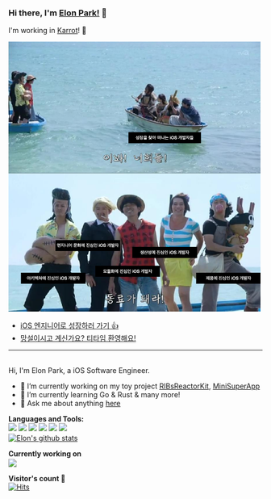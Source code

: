 ### Hi there, I'm [Elon Park!](https://elonpark.github.io) 👋
I'm working in [Karrot](https://github.com/daangn)! :carrot:

<img src="https://github.com/GeekTree0101/Geektree0101/blob/master/hire.png" width=500pt />

- [iOS 엔지니어로 성장하러 가기 👍](https://team.daangn.com/jobs/5282170003/)
- [망설이시고 계신가요? 티타임 환영해요!](https://www.linkedin.com/in/sungwoon-p-98894b87/)

---
<br />
Hi, I'm Elon Park, a iOS Software Engineer.

- 🔭 I’m currently working on my toy project [RIBsReactorKit](https://github.com/ElonPark/RIBsReactorKit), [MiniSuperApp](https://github.com/ElonPark/MiniSuperApp)
- 🌱 I’m currently learning Go & Rust & many more!
- 💬 Ask me about anything [here](https://github.com/ElonPark/ElonPark/issues)

**Languages and Tools:**  
<code><img height="20" src="https://img.shields.io/badge/iOS-000000?style=flat-squaree&logo=Apple&logoColor=white"></code>
<code><img height="20" src="https://img.shields.io/badge/Swift-FA7343?style=flat-squaree&logo=Swift&logoColor=white"></code>
<code><img height="20" src="https://img.shields.io/badge/RxSwift-B7178c?style=flat-squaree&logo=ReactiveX&logoColor=white"></code>
<code><img height="20" src="https://img.shields.io/badge/Python-3776AB?style=flat-squaree&logo=Python&logoColor=white"></code>
<code><img height="20" src="https://img.shields.io/badge/Ruby-CC342D?style=flat-squaree&logo=Ruby&logoColor=white"></code>
<code><img height="20" src="https://img.shields.io/badge/Java-007396?style=flat-squaree&logo=Java&logoColor=white"></code>
<br />
<a href="https://github.com/anuraghazra/github-readme-stats">
  <img align="center" src="https://github-readme-stats.vercel.app/api?username=ElonPark&show_icons=true&theme=radical&line_height=27&count_private=true" alt="Elon's github stats" />
</a>
<br />

**Currently working on**    
<a href="https://github.com/ElonPark/RIBsReactorKit">
  <img align="center" src="https://github-readme-stats.vercel.app/api/pin/?username=ElonPark&repo=RIBsReactorKit&theme=radical" />
</a> 

**Visitor's count :eyes:**  
[![Hits](https://hits.seeyoufarm.com/api/count/incr/badge.svg?url=https%3A%2F%2Fgithub.com%2FElonPark&count_bg=%23FA7343&title_bg=%23555555&icon=github.svg&icon_color=%23E7E7E7&title=hits&edge_flat=false)](https://hits.seeyoufarm.com)
